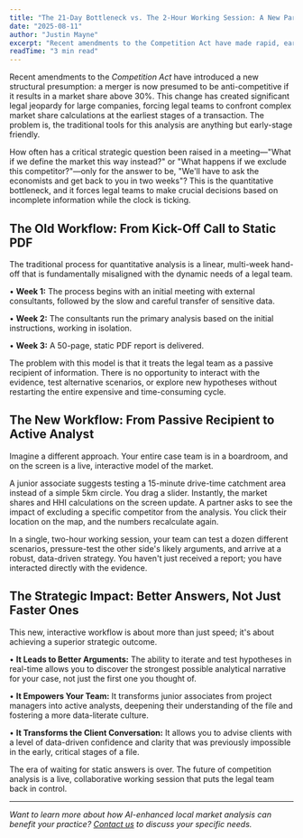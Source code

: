 ```yaml
---
title: "The 21-Day Bottleneck vs. The 2-Hour Working Session: A New Paradigm for Competition Analysis"
date: "2025-08-11"
author: "Justin Mayne"
excerpt: "Recent amendments to the Competition Act have made rapid, early-stage market share analysis essential. Learn why the traditional 21-day consulting model is now obsolete and how a new, interactive '2-Hour Working Session' puts the legal team back in control of the evidence."
readTime: "3 min read"
---
```

Recent amendments to the _Competition Act_ have introduced a new structural presumption: a merger is now presumed to be anti-competitive if it results in a market share above 30%. This change has created significant legal jeopardy for large companies, forcing legal teams to confront complex market share calculations at the earliest stages of a transaction. The problem is, the traditional tools for this analysis are anything but early-stage friendly.

How often has a critical strategic question been raised in a meeting—"What if we define the market this way instead?" or "What happens if we exclude this competitor?"—only for the answer to be, "We'll have to ask the economists and get back to you in two weeks"? This is the quantitative bottleneck, and it forces legal teams to make crucial decisions based on incomplete information while the clock is ticking.

## The Old Workflow: From Kick-Off Call to Static PDF
The traditional process for quantitative analysis is a linear, multi-week hand-off that is fundamentally misaligned with the dynamic needs of a legal team.

• **Week 1:** The process begins with an initial meeting with external consultants, followed by the slow and careful transfer of sensitive data.

• **Week 2:** The consultants run the primary analysis based on the initial instructions, working in isolation.

• **Week 3:** A 50-page, static PDF report is delivered.

The problem with this model is that it treats the legal team as a passive recipient of information. There is no opportunity to interact with the evidence, test alternative scenarios, or explore new hypotheses without restarting the entire expensive and time-consuming cycle.

## The New Workflow: From Passive Recipient to Active Analyst

Imagine a different approach. Your entire case team is in a boardroom, and on the screen is a live, interactive model of the market.

A junior associate suggests testing a 15-minute drive-time catchment area instead of a simple 5km circle. You drag a slider. Instantly, the market shares and HHI calculations on the screen update. A partner asks to see the impact of excluding a specific competitor from the analysis. You click their location on the map, and the numbers recalculate again.

In a single, two-hour working session, your team can test a dozen different scenarios, pressure-test the other side's likely arguments, and arrive at a robust, data-driven strategy. You haven't just received a report; you have interacted directly with the evidence.

## The Strategic Impact: Better Answers, Not Just Faster Ones

This new, interactive workflow is about more than just speed; it's about achieving a superior strategic outcome.

• **It Leads to Better Arguments:** The ability to iterate and test hypotheses in real-time allows you to discover the strongest possible analytical narrative for your case, not just the first one you thought of.

• **It Empowers Your Team:** It transforms junior associates from project managers into active analysts, deepening their understanding of the file and fostering a more data-literate culture.

• **It Transforms the Client Conversation:** It allows you to advise clients with a level of data-driven confidence and clarity that was previously impossible in the early, critical stages of a file.

The era of waiting for static answers is over. The future of competition analysis is a live, collaborative working session that puts the legal team back in control.

---

*Want to learn more about how AI-enhanced local market analysis can benefit your practice? [Contact us](/contact) to discuss your specific needs.*